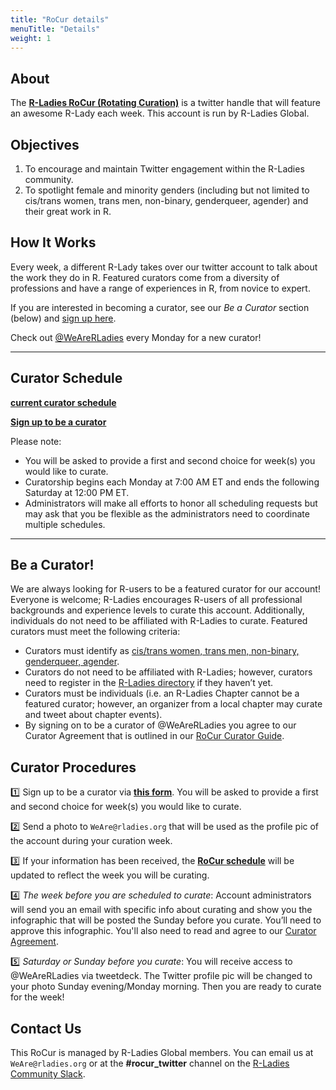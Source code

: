 ```yaml
---
title: "RoCur details"
menuTitle: "Details"
weight: 1
---
```


   
## About  
  
The **[R-Ladies RoCur (Rotating Curation)](https://twitter.com/WeAreRLadies)** is a twitter handle that will feature an awesome R-Lady each week. This account is run by R-Ladies Global.      
  
   
## Objectives  
  
1. To encourage and maintain Twitter engagement within the R-Ladies community.    
2. To spotlight female and minority genders (including but not limited to cis/trans women, trans men, non-binary, genderqueer, agender) and their great work in R.   
  
## How It Works  
  
Every week, a different R-Lady takes over our twitter account to talk about the work they do in R. Featured curators come from a diversity of professions and have a range of experiences in R, from novice to expert.  
  
If you are interested in becoming a curator, see our *Be a Curator* section (below) and [sign up here](https://forms.gle/4Z6EMbDzRyFQsB6C8).  
  
Check out [@WeAreRLadies](https://twitter.com/WeAreRLadies) every Monday for a new curator!    
  

***  
  
  
## Curator Schedule 

**[current curator schedule](https://docs.google.com/spreadsheets/d/13NwIphQ6o-3YJUbHtbDRf4texfMOCvhIDNZgDZhHv7U/edit?usp=sharing)**  

**[Sign up to be a curator](https://forms.gle/4Z6EMbDzRyFQsB6C8)** 
  
Please note: 
* You will be asked to provide a first and second choice for week(s) you would like to curate.  
* Curatorship begins each Monday at 7:00 AM ET and ends the following Saturday at 12:00 PM ET.  
* Administrators will make all efforts to honor all scheduling requests but may ask that you be flexible as the administrators need to coordinate multiple schedules.  
  
***  
  
  
## Be a Curator! 
  
We are always looking for R-users to be a featured curator for our account! Everyone is welcome; R-Ladies encourages R-users of all professional backgrounds and experience levels to curate this account. Additionally, individuals do not need to be affiliated with R-Ladies to curate. Featured curators must meet the following criteria:  
  
* Curators must identify as [cis/trans women, trans men, non-binary, genderqueer, agender](/about/mission).  
* Curators do not need to be affiliated with R-Ladies; however, curators need to register in the [R-Ladies directory](https://rladies.org/directory/) if they haven’t yet.   
* Curators must be individuals (i.e. an R-Ladies Chapter cannot be a featured curator; however, an organizer from a local chapter may curate and tweet about chapter events).   
* By signing on to be a curator of @WeAreRLadies you agree to our Curator Agreement that is outlined in our [RoCur Curator Guide](/rocur/guide/).    
  
## Curator Procedures 
  
:one: Sign up to be a curator via **[this form](https://forms.gle/4Z6EMbDzRyFQsB6C8)**. You will be asked to provide a first and second choice for week(s) you would like to curate.       
  
:two: Send a photo to `WeAre@rladies.org` that will be used as the profile pic of the account during your curation week.    
  
:three: If your information has been received, the **[RoCur schedule](https://docs.google.com/spreadsheets/d/13NwIphQ6o-3YJUbHtbDRf4texfMOCvhIDNZgDZhHv7U/edit?usp=sharing)** will be updated to reflect the week you will be curating.    
  
:four: _*The week before you are scheduled to curate*_: Account administrators will send you an email with specific info about curating and show you the infographic that will be posted the Sunday before you curate. You’ll need to approve this infographic. You'll also need to read and agree to our [Curator Agreement](/rocur/guide/#curating-agreement).  
  
:five: _*Saturday or Sunday before you curate*_: You will receive access to @WeAreRLadies via tweetdeck. The Twitter profile pic will be changed to your photo Sunday evening/Monday morning. Then you are ready to curate for the week!    
  
   
## Contact Us  
  
This RoCur is managed by R-Ladies Global members. You can email us at `WeAre@rladies.org` or at the **#rocur_twitter** channel on the [R-Ladies Community Slack](https://rladies-community-slack.herokuapp.com/).  
  

  

